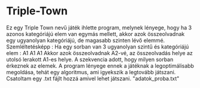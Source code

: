 # Triple-Town
Ez egy Triple Town nevű játék ihlette program, melynek lényege, hogy ha 3 azonos kategóriájú elem van egymás mellett,
akkor azok összeolvadnak egy ugyanolyan kategóriájú, de magasabb szinten lévő elemmé.
Szemléltetésképp : 
Ha egy sorban van 3 ugyanolyan szintű és kategóriájú elem : A1 A1 A1 
Akkor azok összeolvadnak A2-vé, az összeolvadás helye az utolsó lerakott A1-es helye.
A szekvencia adott, hogy milyen sorban érkeznek az elemek. 
A program lényege ennek a játéknak a legoptimálisabb megoldása, tehát egy algoritmus, ami igyekszik a legtovább játszani. 
Csatoltam egy .txt fájlt hozzá amivel lehet játszani. "adatok_proba.txt"
